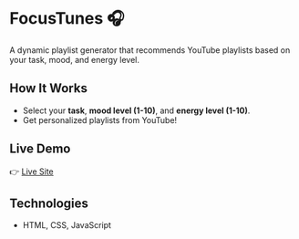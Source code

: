 # FocusTunes 🎧

A dynamic playlist generator that recommends YouTube playlists based on your task, mood, and energy level.

## How It Works

- Select your **task**, **mood level (1-10)**, and **energy level (1-10)**.
- Get personalized playlists from YouTube!

## Live Demo

👉 [Live Site](https://focus-tunes.vercel.app/)

## Technologies

- HTML, CSS, JavaScript
